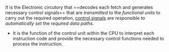 *It* is the Electronic circutory that ==decodes each fetch and generates necessary control signals== that are *transmitted to* the *functional units* to carry out the required operation, <u>control signals</u> are *responsible to automatically set* the *required data paths*.
- It is the function of the control unit within the CPU to interpret each instruction code and provide the necessary control functions needed to process the instruction.
